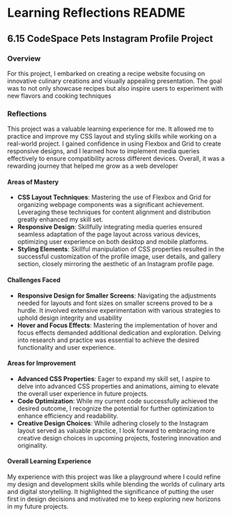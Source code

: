 
# Learning Reflections README 

## **6.15 CodeSpace Pets Instagram Profile Project**

### Overview
For this project, I embarked on creating a recipe website focusing on innovative culinary creations and visually appealing presentation. The goal was to not only showcase recipes but also inspire users to experiment with new flavors and cooking techniques

### Reflections

This project was a valuable learning experience for me. It allowed me to practice and improve my CSS layout and styling skills while working on a real-world project. I gained confidence in using Flexbox and Grid to create responsive designs, and I learned how to implement media queries effectively to ensure compatibility across different devices. Overall, it was a rewarding journey that helped me grow as a web developer

#### Areas of Mastery

- **CSS Layout Techniques**:  Mastering the use of Flexbox and Grid for organizing webpage components was a significant achievement. Leveraging these techniques for content alignment and distribution greatly enhanced my skill set.
- **Responsive Design**: Skillfully integrating media queries ensured seamless adaptation of the page layout across various devices, optimizing user experience on both desktop and mobile platforms.
- **Styling Elements**: Skillful manipulation of CSS properties resulted in the successful customization of the profile image, user details, and gallery section, closely mirroring the aesthetic of an Instagram profile page.

#### Challenges Faced

- **Responsive Design for Smaller Screens**: Navigating the adjustments needed for layouts and font sizes on smaller screens proved to be a hurdle. It involved extensive experimentation with various strategies to uphold design integrity and usability
- **Hover and Focus Effects**: Mastering the implementation of hover and focus effects demanded additional dedication and exploration. Delving into research and practice was essential to achieve the desired functionality and user experience.

#### Areas for Improvement

- **Advanced CSS Properties**: Eager to expand my skill set, I aspire to delve into advanced CSS properties and animations, aiming to elevate the overall user experience in future projects. 
- **Code Optimization**: While my current code successfully achieved the desired outcome, I recognize the potential for further optimization to enhance efficiency and readability.
- **Creative Design Choices**: While adhering closely to the Instagram layout served as valuable practice, I look forward to embracing more creative design choices in upcoming projects, fostering innovation and originality.

#### Overall Learning Experience
My experience with this project was like a playground where I could refine my design and development skills while blending the worlds of culinary arts and digital storytelling. It highlighted the significance of putting the user first in design decisions and motivated me to keep exploring new horizons in my future projects.
